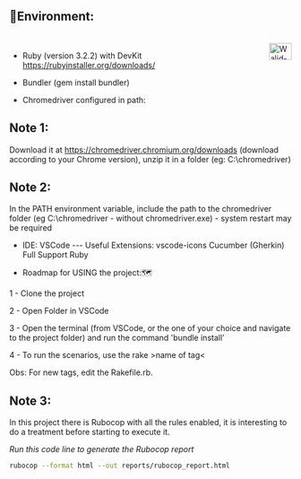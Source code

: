 <h2>🌱Environment:</h2> <div style="display: inline_block" align="left"><br>
  <img align="right" alt="Walid-Ruby" height="30" width="40" src="https://cdn.jsdelivr.net/gh/devicons/devicon/icons/ruby/ruby-plain.svg" />

- Ruby (version 3.2.2) with DevKit https://rubyinstaller.org/downloads/

- Bundler (gem install bundler)

- Chromedriver configured in path:
## Note 1:
Download it at https://chromedriver.chromium.org/downloads (download according to your Chrome version), unzip it in a folder (eg: C:\chromedriver) 
## Note 2:
In the PATH environment variable, include the path to the chromedriver folder (eg C:\chromedriver - without chromedriver.exe) - system restart may be required

- IDE: VSCode --- Useful Extensions: vscode-icons Cucumber (Gherkin) Full Support Ruby

- Roadmap for USING the project:🗺

1 - Clone the project

2 - Open Folder in VSCode

3 - Open the terminal (from VSCode, or the one of your choice and navigate to the project folder) and run the command 'bundle install'

4 - To run the scenarios, use the rake >name of tag<

Obs: For new tags, edit the Rakefile.rb.

## Note 3:
In this project there is Rubocop with all the rules enabled, it is interesting to do a treatment before starting to execute it.

<i>Run this code line to generate the Rubocop report</i>
```sh
rubocop --format html --out reports/rubocop_report.html
```


